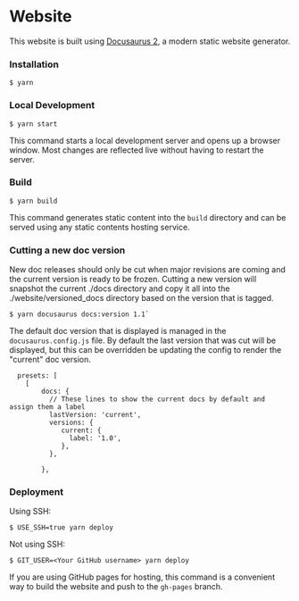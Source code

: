 # Website

This website is built using [Docusaurus 2](https://docusaurus.io/), a modern static website generator.

### Installation

```
$ yarn
```

### Local Development

```
$ yarn start
```

This command starts a local development server and opens up a browser window. Most changes are reflected live without having to restart the server.

### Build

```
$ yarn build
```

This command generates static content into the `build` directory and can be served using any static contents hosting service.


### Cutting a new doc version

New doc releases should only be cut when major revisions are coming and the current version is ready to be frozen.
Cutting a new version will snapshot the current ./docs directory and copy it all into the ./website/versioned_docs directory based on the version that is tagged.

```
$ yarn docusaurus docs:version 1.1`
```

The default doc version that is displayed is managed in the `docusaurus.config.js` file.
By default the last version that was cut will be displayed, but this can be overridden be updating the config to render
the "current" doc version.

```
  presets: [
    [
        docs: {
          // These lines to show the current docs by default and assign them a label
          lastVersion: 'current',
          versions: {
             current: {
               label: '1.0',
             },
          },

        },
```

### Deployment

Using SSH:

```
$ USE_SSH=true yarn deploy
```

Not using SSH:

```
$ GIT_USER=<Your GitHub username> yarn deploy
```

If you are using GitHub pages for hosting, this command is a convenient way to build the website and push to the `gh-pages` branch.
